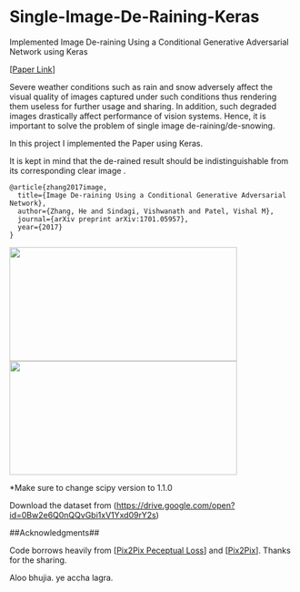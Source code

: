 # Single-Image-De-Raining-Keras
Implemented Image De-raining Using a  Conditional Generative Adversarial Network using Keras

[[Paper Link](https://arxiv.org/abs/1701.05957)]

Severe weather conditions such as rain and snow adversely affect the visual quality of images captured under such conditions thus rendering them useless for further usage and sharing. In addition, such degraded images drastically affect performance of vision systems. Hence, it is important to solve the problem of single image de-raining/de-snowing. 

In this project I  implemented the Paper using  Keras.

It is kept in mind that the de-rained result should be indistinguishable from its corresponding clear image . 

	@article{zhang2017image,		
	  title={Image De-raining Using a Conditional Generative Adversarial Network},
	  author={Zhang, He and Sindagi, Vishwanath and Patel, Vishal M},
	  journal={arXiv preprint arXiv:1701.05957},
	  year={2017}
	} 
  
  <img src="image/example1.jpg" width="400px" height="200px"/><img src="image/example2.jpg" width="400px" height="200px"/>
  
  
  *Make sure to change scipy version to 1.1.0
  
  Download the dataset from (https://drive.google.com/open?id=0Bw2e6Q0nQQvGbi1xV1Yxd09rY2s) 
 
 ##Acknowledgments## 
 
 Code borrows heavily  from [[Pix2Pix Peceptual Loss](https://github.com/ssajj1212/Pix2Pix-keras)]
 and [[Pix2Pix](https://github.com/hanwen0529/GAN-pix2pix-Keras)]. Thanks for the sharing.
 
 Aloo bhujia.
 ye accha lagra.
